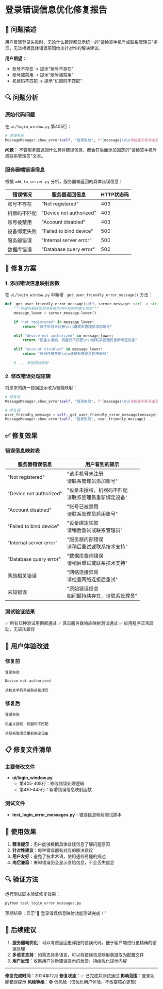 # 登录错误信息优化修复报告

## 🎯 问题描述

用户反馈登录失败时，无论什么错误都显示统一的"请检查手机号或联系管理员"提示，无法根据具体错误原因给出针对性的解决建议。

**用户期望：**
- 账号不存在 → 提示"账号不存在"
- 账号被禁用 → 提示"账号被禁用" 
- 机器码不匹配 → 提示"机器码不匹配"

## 🔍 问题分析

### 原始代码问题
在 `ui/login_window.py` 第405行：
```python
# 登录失败
MessageManager.show_error(self, "登录失败", f"{message}\n\n请检查手机号或联系管理员")
```

**问题：** 不管服务器返回什么具体错误信息，都会在后面添加固定的"请检查手机号或联系管理员"文本。

### 服务器端错误信息
根据 `add_to_server.py` 分析，服务器端返回的具体错误信息：

| 错误情况 | 服务器返回信息 | HTTP状态码 |
|---------|---------------|-----------|
| 账号不存在 | "Not registered" | 403 |
| 机器码不匹配 | "Device not authorized" | 403 |
| 账号被禁用 | "Account disabled" | 403 |
| 设备绑定失败 | "Failed to bind device" | 500 |
| 服务器错误 | "Internal server error" | 500 |
| 数据库错误 | "Database query error" | 500 |

## 🔧 修复方案

### 1. 添加错误信息映射函数
在 `ui/login_window.py` 中新增 `_get_user_friendly_error_message()` 方法：

```python
def _get_user_friendly_error_message(self, server_message: str) -> str:
    """将服务器错误信息转换为用户友好的提示信息"""
    message_lower = server_message.lower()
    
    if "not registered" in message_lower:
        return "该手机号未注册\n\n请联系管理员添加账号"
    
    elif "device not authorized" in message_lower:
        return "设备未授权，机器码不匹配\n\n请联系管理员重新绑定设备"
    
    elif "account disabled" in message_lower:
        return "账号已被禁用\n\n请联系管理员启用账号"
    
    # ... 其他错误映射
```

### 2. 修改错误处理逻辑
将原来的统一错误提示改为智能映射：

```python
# 修复前
MessageManager.show_error(self, "登录失败", f"{message}\n\n请检查手机号或联系管理员")

# 修复后  
user_friendly_message = self._get_user_friendly_error_message(message)
MessageManager.show_error(self, "登录失败", user_friendly_message)
```

## ✅ 修复效果

### 错误信息映射表

| 服务器错误信息 | 用户看到的提示 |
|---------------|---------------|
| "Not registered" | "该手机号未注册<br>请联系管理员添加账号" |
| "Device not authorized" | "设备未授权，机器码不匹配<br>请联系管理员重新绑定设备" |
| "Account disabled" | "账号已被禁用<br>请联系管理员启用账号" |
| "Failed to bind device" | "设备绑定失败<br>请稍后重试或联系管理员" |
| "Internal server error" | "服务器内部错误<br>请稍后重试或联系技术支持" |
| "Database query error" | "数据库查询错误<br>请稍后重试或联系技术支持" |
| 网络相关错误 | "网络连接异常<br>请检查网络连接后重试" |
| 未知错误 | "原始错误信息<br>如问题持续存在，请联系管理员" |

### 测试验证结果
✅ 所有12种测试用例都通过
✅ 真实服务器响应映射测试通过
✅ 应用程序正常启动，无语法错误

## 🎯 用户体验改进

### 修复前
```
登录失败

Device not authorized

请检查手机号或联系管理员
```

### 修复后
```
登录失败

设备未授权，机器码不匹配

请联系管理员重新绑定设备
```

## 📋 修复文件清单

### 主要修改文件
- **ui/login_window.py**
  - 第405-408行：修改错误处理逻辑
  - 第410-445行：新增错误信息映射函数

### 测试文件
- **test_login_error_messages.py** - 错误信息映射测试脚本

## 🚀 使用效果

1. **精准提示**：用户能够根据具体错误信息了解问题原因
2. **针对性建议**：每种错误都有对应的解决建议
3. **用户友好**：避免了技术术语，使用通俗易懂的描述
4. **向后兼容**：未知错误仍会显示原始信息，不会丢失信息

## 🔍 验证方法

运行测试脚本验证修复效果：
```bash
python test_login_error_messages.py
```

预期结果：显示"🎉 登录错误信息映射功能测试完成！"

## 📝 后续建议

1. **服务器端优化**：可以考虑返回更详细的错误代码，便于客户端进行更精确的错误处理
2. **多语言支持**：如需支持多语言，可以将错误信息映射表提取为配置文件
3. **用户反馈**：收集用户对新错误提示的反馈，持续优化提示内容

---

**修复完成时间**：2024年12月
**修复状态**：✅ 已完成并测试通过
**影响范围**：登录功能错误提示
**风险等级**：🟢 低风险（仅优化用户体验，不改变核心逻辑）
